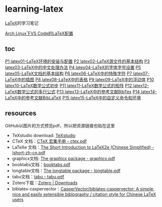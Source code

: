 # learning-latex

[LaTeX](https://www.bilibili.com/video/av16002978)的学习笔记

[Arch Linux下VS Code的LaTeX配置](https://www.milkysilk.com/2020/01/13/writing-latex-with-vscode-on-arch-linux/)

## toc

[P1  latex01-LaTeX环境的安装与配置](/Milkysilk/learning-latex/tree/master/p1-installation-and-configuration)
[P2  latex02-LaTeX源文件的基本结构](/Milkysilk/learning-latex/tree/master/p2-basic-LaTeX-structure)
[P3  latex03-LaTeX中的中文处理办法](/Milkysilk/learning-latex/tree/master/p3-Chinese-processing)
[P4  latex04-LaTeX的字体字号设置](/Milkysilk/learning-latex/tree/master/p4-font)
[P5  latex05-LaTeX文档的基本结构](/Milkysilk/learning-latex/tree/master/p5-basic-document-structure)
[P6  latex06-LaTeX中的特殊字符](/Milkysilk/learning-latex/tree/master/p6-special-characters)
[P7  latex07-LaTeX中的插图](/Milkysilk/learning-latex/tree/master/p7-graphics)
[P8  latex08-LaTeX中的表格](/Milkysilk/learning-latex/tree/master/p8-tables)
[P9  latex09-LaTeX中的浮动体](/Milkysilk/learning-latex/tree/master/p9-floating-objects)
[P10  latex10-LaTeX数学公式初步](/Milkysilk/learning-latex/tree/master/p10-first-steps-in-mathematical-formulas)
[P11  latex11-LaTeX数学公式的矩阵](/Milkysilk/learning-latex/tree/master/p11-matrix)
[P12  latex12-LaTeX数学公式的多行公式](/Milkysilk/learning-latex/tree/master/p12-multiline-formula)
[P13  latex13-LaTeX中的参考文献BibTex](/Milkysilk/learning-latex/tree/master/p13-references-and-bibtex)
[P14  latex14-LaTeX中的参考文献BibLaTeX](/Milkysilk/learning-latex/tree/master/p14-references-and-biblatex)
[P15  latex15-LaTeX中的自定义命令和环境](/Milkysilk/learning-latex/tree/master/p15-custom-command-and-environment)

## resources

GitHub以图片的方式预览pdf，所以把资源链接也贴在这里

- TeXstudio download: [TeXstudio](https://www.texstudio.org/#download)
- CTeX 文档：[CTeX 宏集手册 - ctex.pdf](https://texdoc.net/texmf-dist/doc/latex/ctex/ctex.pdf)
- LaTeXe 文档：[The Short Introduction to LaTeX2e (Chinese Simplified) - lshort-zh-cn.pdf](https://texdoc.net/texmf-dist/doc/latex/lshort-chinese/lshort-zh-cn.pdf)
- graphicx文档: [The graphicx package - graphicx.pdf](https://texdoc.net/texmf-dist/doc/latex/graphics/graphicx.pdf)
- booktabs文档：[booktabs.pdf](https://texdoc.net/texmf-dist/doc/latex/booktabs/booktabs.pdf)
- longtable文档：[The longtable package - longtable.pdf](https://texdoc.net/texmf-dist/doc/latex/tools/longtable.pdf)
- tabu文档：[tabu - tabu.pdf](https://texdoc.net/texmf-dist/doc/latex/tabu/tabu.pdf)
- Zotero下载：[Zotero | Downloads](https://www.zotero.org/download/)
- biblatex-caspervector：[CasperVector/biblatex-caspervector: A simple, nice and easily extensible biblography / citation style for Chinese LaTeX users](https://github.com/CasperVector/biblatex-caspervector)
